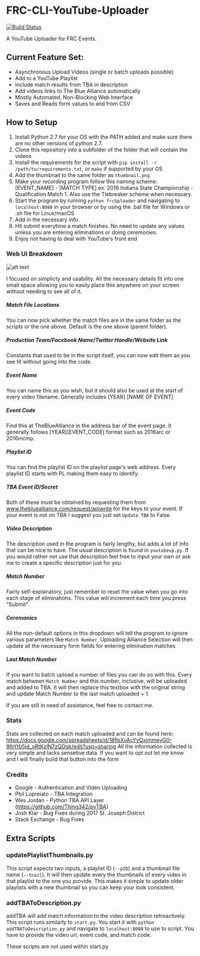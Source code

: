 # FRC-CLI-YouTube-Uploader
[![Build Status](https://travis-ci.org/NikhilNarayana/FRC-YouTube-Uploader.svg?branch=master)](https://travis-ci.org/NikhilNarayana/FRC-YouTube-Uploader)

A YouTube Uploader for FRC Events.


## Current Feature Set:
* Asynchronous Upload Videos (single or batch uploads possible)
* Add to a YouTube Playlist
* Include match results from TBA in description
* Add videos links to The Blue Alliance automatically
* Mostly Automated, Non-Blocking Web Interface
* Saves and Reads form values to and from CSV


## How to Setup
1. Install Python 2.7 for your OS with the PATH added and make sure there are no other versions of python 2.7.
2. Clone this repository into a subfolder of the folder that will contain the videos
3. Install the requirements for the script with `pip install -r /path/to/requirements.txt`, or `make` if supported by your OS
4. Add the thumbnail to the same folder as `thumbnail.png`
5. Make your recording program follow this naming scheme: [EVENT_NAME] - [MATCH TYPE] ex. 2016 Indiana State Championship - Qualification Match 1. Also use the Tiebreaker scheme when necessary.
5. Start the program by running `python frcUploader` and navigating to `localhost:8080` in your browser or by using the .bat file for Windows or .sh file for Linux/macOS
6. Add in the necessary info.
7. Hit submit everytime a match finishes. No need to update any values unless you are entering eliminations or doing ceremonies.
8. Enjoy not having to deal with YouTube's front end 

### Web UI Breakdown
![alt text](http://i.imgur.com/IYaJSex.png?1)

I focused on simplicty and usability. All the necessary details fit into one small space allowing you to easily place this anywhere on your screen without needing to see all of it.

##### Match File Locations
You can now pick whether the match files  are in the same folder as the scripts or the one above. Default is the one above (parent folder).

##### Production Team/Facebook Name/Twitter Handle/Website Link
Constants that used to be in the script itself, you can now edit them as you see fit without going into the code.

##### Event Name
You can name this as you wish, but it should also be used at the start of every video filename. Generally includes [YEAR] [NAME OF EVENT]

##### Event Code
Find this at TheBlueAlliance in the address bar of the event page. It generally follows [YEAR][EVENT_CODE] format such as 2016arc or 2016incmp.

##### Playlist ID
You can find the playlist ID on the playlist page's web address. Every playlist ID starts with PL making them easy to identify.

##### TBA Event ID/Secret
Both of these must be obtained by requesting them from www.thebluealliance.com/request/apiwrite for the keys to your event. If your event is not on TBA I suggest you just set `Update TBA` to False.

##### Video Description
The description used in the program is fairly lengthy, but adds a lot of info that can be nice to have. The usual description is found in `youtubeup.py`. If you would rather not use that description feel free to input your own or ask me to create a specific description just for you.

##### Match Number
Fairly self-explanatory, just remember to reset the value when you go into each stage of eliminations. This value will increment each time you press "Submit".

##### Ceremonies
All the non-default options in this dropdown will tell the program to ignore various parameters like `Match Number`. Uploading Alliance Selection will then update all the necessary form fields for entering elimination matches

##### Last Match Number
If you want to batch upload a number of files you can do so with this. Every match between `Match Number` and this number, inclusive, will be uploaded and added to TBA. It will then replace this textbox with the original string and update Match Number to the last match uploaded + 1.

If you are still in need of assistance, feel free to contact me.

### Stats
Stats are collected on each match uploaded and can be found here: https://docs.google.com/spreadsheets/d/18flsXvAcYvQximmeyG0-9lhYtb5jd_oRtKzIN7zQDqk/edit?usp=sharing
All the information collected is very simple and lacks sensetive data. If you want to opt out let me know and I will finally build that button into the form

### Credits
* Google - Authentication and Video Uploading
* Phil Lopreiato - TBA Integration
* Wes Jordan - Python TBA API Layer (https://github.com/Thing342/pyTBA)
* Josh Klar - Bug Fixes during 2017 St. Joseph District
* Stack Exchange - Bug Fixes


## Extra Scripts
### updatePlaylistThumbnails.py
This script expects two inputs, a playlist ID (`--pID`) and a thumbnail file name (`--tnail`). It will then update every the thumbnails of every video in that playlist to the one you provide. This makes it simple to update older playlists with a new thumbnail so you can keep your look consistent.

### addTBAToDescription.py
addTBA will add match information to the video description retroactively. This script runs similarly to `start.py`. You start it with `python addTBAToDescription.py` and navigate to `localhost:8080` to use to script. You have to provide the video url, event code, and match code.

These scripts are not used within start.py
